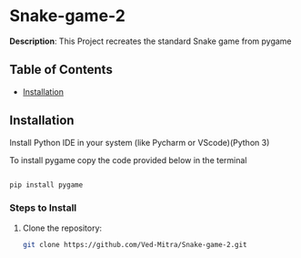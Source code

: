 # Snake-game-2

**Description**: This Project recreates the standard Snake game from pygame

## Table of Contents

- [Installation](#installation)

## Installation
Install Python IDE in your system (like Pycharm or VScode)(Python 3)

To install pygame copy the code provided below in the terminal
```bash

pip install pygame
```

### Steps to Install
1. Clone the repository:
   ```bash
   git clone https://github.com/Ved-Mitra/Snake-game-2.git
